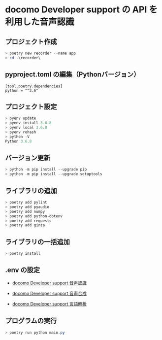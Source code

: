 # docomo Developer support の API を利用した音声認識

## プロジェクト作成

```powershell
> poetry new recorder --name app
> cd .\recorder\
```

## pyproject.toml の編集（Pythonバージョン）

```text
[tool.poetry.dependencies]
python = "^3.6"
```

## プロジェクト設定

```powershell
> pyenv update
> pyenv install 3.6.8
> pyenv local 3.6.8
> pyenv rehash
> python -V
Python 3.6.8
```

## バージョン更新

```powershell
> python -m pip install --upgrade pip
> python -m pip install --upgrade setuptools
```

## ライブラリの追加

```powershell
> poetry add pylint
> poetry add pyaudio
> poetry add numpy
> poetry add python-dotenv
> poetry add requests
> poetry add ginza
```

## ライブラリの一括追加

```powershell
> poetry install
```

## .env の設定

* [docomo Developer support 音声認識](https://dev.smt.docomo.ne.jp/?p=docs.api.page&api_name=speech_recognition&p_name=api_usage_scenario)

* [docomo Developer support 音声合成](https://dev.smt.docomo.ne.jp/?p=docs.api.page&api_name=text_to_speech&p_name=api_usage_scenario)

* [docomo Developer support 言語解析](https://dev.smt.docomo.ne.jp/?p=docs.api.page&api_name=language_analysis&p_name=api_usage_scenario)

## プログラムの実行

```powershell
> poetry run python main.py
```
